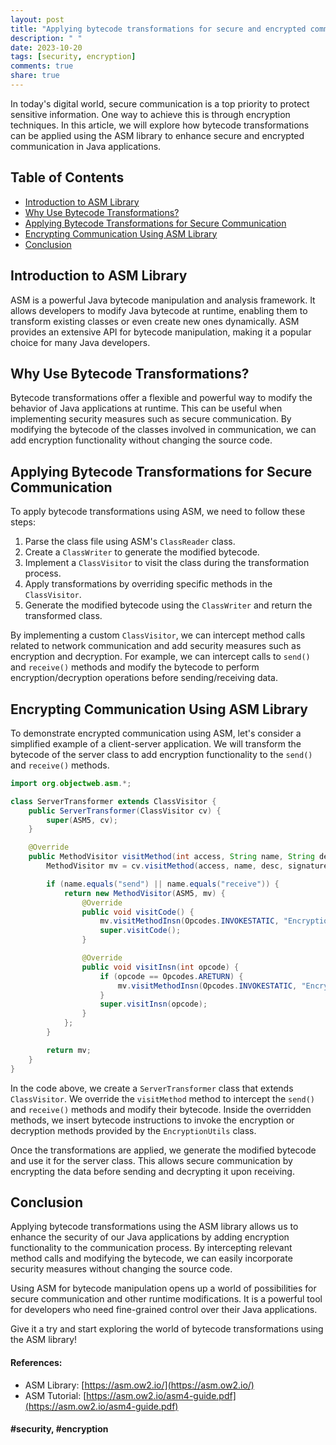 ```yaml
---
layout: post
title: "Applying bytecode transformations for secure and encrypted communication using ASM Library"
description: " "
date: 2023-10-20
tags: [security, encryption]
comments: true
share: true
---
```


In today's digital world, secure communication is a top priority to protect sensitive information. One way to achieve this is through encryption techniques. In this article, we will explore how bytecode transformations can be applied using the ASM library to enhance secure and encrypted communication in Java applications.

## Table of Contents
- [Introduction to ASM Library](#introduction-to-asm-library)
- [Why Use Bytecode Transformations?](#why-use-bytecode-transformations)
- [Applying Bytecode Transformations for Secure Communication](#applying-bytecode-transformations-for-secure-communication)
- [Encrypting Communication Using ASM Library](#encrypting-communication-using-asm-library)
- [Conclusion](#conclusion)

## Introduction to ASM Library

ASM is a powerful Java bytecode manipulation and analysis framework. It allows developers to modify Java bytecode at runtime, enabling them to transform existing classes or even create new ones dynamically. ASM provides an extensive API for bytecode manipulation, making it a popular choice for many Java developers.

## Why Use Bytecode Transformations?

Bytecode transformations offer a flexible and powerful way to modify the behavior of Java applications at runtime. This can be useful when implementing security measures such as secure communication. By modifying the bytecode of the classes involved in communication, we can add encryption functionality without changing the source code.

## Applying Bytecode Transformations for Secure Communication

To apply bytecode transformations using ASM, we need to follow these steps:

1. Parse the class file using ASM's `ClassReader` class.
2. Create a `ClassWriter` to generate the modified bytecode.
3. Implement a `ClassVisitor` to visit the class during the transformation process.
4. Apply transformations by overriding specific methods in the `ClassVisitor`.
5. Generate the modified bytecode using the `ClassWriter` and return the transformed class.

By implementing a custom `ClassVisitor`, we can intercept method calls related to network communication and add security measures such as encryption and decryption. For example, we can intercept calls to `send()` and `receive()` methods and modify the bytecode to perform encryption/decryption operations before sending/receiving data.

## Encrypting Communication Using ASM Library

To demonstrate encrypted communication using ASM, let's consider a simplified example of a client-server application. We will transform the bytecode of the server class to add encryption functionality to the `send()` and `receive()` methods.

```java
import org.objectweb.asm.*;

class ServerTransformer extends ClassVisitor {
    public ServerTransformer(ClassVisitor cv) {
        super(ASM5, cv);
    }

    @Override
    public MethodVisitor visitMethod(int access, String name, String desc, String signature, String[] exceptions) {
        MethodVisitor mv = cv.visitMethod(access, name, desc, signature, exceptions);

        if (name.equals("send") || name.equals("receive")) {
            return new MethodVisitor(ASM5, mv) {
                @Override
                public void visitCode() {
                    mv.visitMethodInsn(Opcodes.INVOKESTATIC, "EncryptionUtils", "encrypt", "(Ljava/lang/String;)Ljava/lang/String;", false);
                    super.visitCode();
                }

                @Override
                public void visitInsn(int opcode) {
                    if (opcode == Opcodes.ARETURN) {
                        mv.visitMethodInsn(Opcodes.INVOKESTATIC, "EncryptionUtils", "decrypt", "(Ljava/lang/String;)Ljava/lang/String;", false);
                    }
                    super.visitInsn(opcode);
                }
            };
        }

        return mv;
    }
}
```

In the code above, we create a `ServerTransformer` class that extends `ClassVisitor`. We override the `visitMethod` method to intercept the `send()` and `receive()` methods and modify their bytecode. Inside the overridden methods, we insert bytecode instructions to invoke the encryption or decryption methods provided by the `EncryptionUtils` class.

Once the transformations are applied, we generate the modified bytecode and use it for the server class. This allows secure communication by encrypting the data before sending and decrypting it upon receiving.

## Conclusion

Applying bytecode transformations using the ASM library allows us to enhance the security of our Java applications by adding encryption functionality to the communication process. By intercepting relevant method calls and modifying the bytecode, we can easily incorporate security measures without changing the source code.

Using ASM for bytecode manipulation opens up a world of possibilities for secure communication and other runtime modifications. It is a powerful tool for developers who need fine-grained control over their Java applications.

Give it a try and start exploring the world of bytecode transformations using the ASM library!

#### References:
- ASM Library: [https://asm.ow2.io/](https://asm.ow2.io/)
- ASM Tutorial: [https://asm.ow2.io/asm4-guide.pdf](https://asm.ow2.io/asm4-guide.pdf)  

#### #security, #encryption